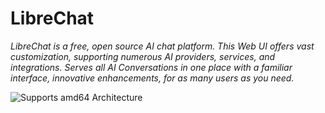 # LibreChat

_LibreChat is a free, open source AI chat platform. This Web UI offers vast customization, supporting numerous AI providers, services, and integrations. Serves all AI Conversations in one place with a familiar interface, innovative enhancements, for as many users as you need._

![Supports amd64 Architecture][amd64-shield]

[amd64-shield]: https://img.shields.io/badge/amd64-yes-green.svg
